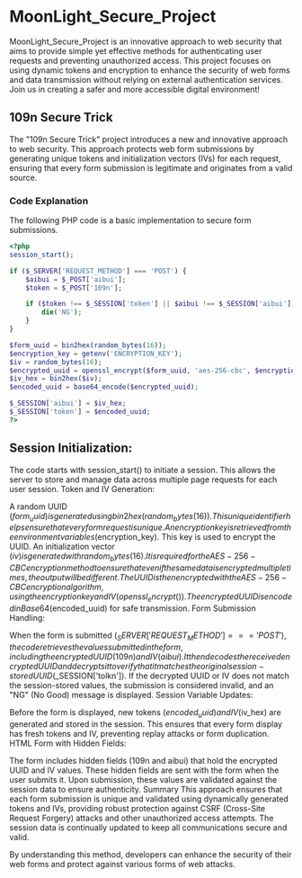 # MoonLight_Secure_Project

MoonLight_Secure_Project is an innovative approach to web security that aims to provide simple yet effective methods for authenticating user requests and preventing unauthorized access. This project focuses on using dynamic tokens and encryption to enhance the security of web forms and data transmission without relying on external authentication services. Join us in creating a safer and more accessible digital environment!

## 109n Secure Trick

The "109n Secure Trick" project introduces a new and innovative approach to web security. This approach protects web form submissions by generating unique tokens and initialization vectors (IVs) for each request, ensuring that every form submission is legitimate and originates from a valid source.

### Code Explanation

The following PHP code is a basic implementation to secure form submissions.

```php
<?php
session_start();

if ($_SERVER['REQUEST_METHOD'] === 'POST') {
    $aibui = $_POST['aibui'];
    $token = $_POST['109n'];

    if ($token !== $_SESSION['token'] || $aibui !== $_SESSION['aibui']) {
        die('NG');
    }
}

$form_uuid = bin2hex(random_bytes(16));
$encryption_key = getenv('ENCRYPTION_KEY');
$iv = random_bytes(16);
$encrypted_uuid = openssl_encrypt($form_uuid, 'aes-256-cbc', $encryption_key, 0, $iv);
$iv_hex = bin2hex($iv);
$encoded_uuid = base64_encode($encrypted_uuid);

$_SESSION['aibui'] = $iv_hex;
$_SESSION['token'] = $encoded_uuid;
?>
```
## Session Initialization:

The code starts with session_start() to initiate a session. This allows the server to store and manage data across multiple page requests for each user session.
Token and IV Generation:

A random UUID ($form_uuid) is generated using bin2hex(random_bytes(16)). This unique identifier helps ensure that every form request is unique.
An encryption key is retrieved from the environment variables ($encryption_key). This key is used to encrypt the UUID.
An initialization vector ($iv) is generated with random_bytes(16). It is required for the AES-256-CBC encryption method to ensure that even if the same data is encrypted multiple times, the output will be different.
The UUID is then encrypted with the AES-256-CBC encryption algorithm, using the encryption key and IV (openssl_encrypt()).
The encrypted UUID is encoded in Base64 ($encoded_uuid) for safe transmission.
Form Submission Handling:

When the form is submitted ($_SERVER['REQUEST_METHOD'] === 'POST'), the code retrieves the values submitted in the form, including the encrypted UUID (109n) and IV (aibui).
It then decodes the received encrypted UUID and decrypts it to verify that it matches the original session-stored UUID ($_SESSION['tolkn']).
If the decrypted UUID or IV does not match the session-stored values, the submission is considered invalid, and an "NG" (No Good) message is displayed.
Session Variable Updates:

Before the form is displayed, new tokens ($encoded_uuid) and IV ($iv_hex) are generated and stored in the session. This ensures that every form display has fresh tokens and IV, preventing replay attacks or form duplication.
HTML Form with Hidden Fields:

The form includes hidden fields (109n and aibui) that hold the encrypted UUID and IV values. These hidden fields are sent with the form when the user submits it. Upon submission, these values are validated against the session data to ensure authenticity.
Summary
This approach ensures that each form submission is unique and validated using dynamically generated tokens and IVs, providing robust protection against CSRF (Cross-Site Request Forgery) attacks and other unauthorized access attempts. The session data is continually updated to keep all communications secure and valid.

By understanding this method, developers can enhance the security of their web forms and protect against various forms of web attacks.
